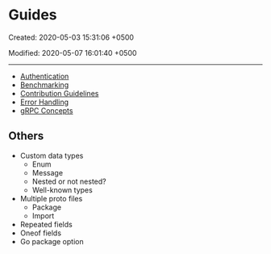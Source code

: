 # Guides

Created: 2020-05-03 15:31:06 +0500

Modified: 2020-05-07 16:01:40 +0500

---

- [Authentication](https://grpc.io/docs/guides/auth/)
- [Benchmarking](https://grpc.io/docs/guides/benchmarking/)
- [Contribution Guidelines](https://grpc.io/docs/guides/contributing/)
- [Error Handling](https://grpc.io/docs/guides/error/)
- [gRPC Concepts](https://grpc.io/docs/guides/concepts/)

## Others

- Custom data types
  - Enum
  - Message
  - Nested or not nested?
  - Well-known types
- Multiple proto files
  - Package
  - Import
- Repeated fields
- Oneof fields
- Go package option
